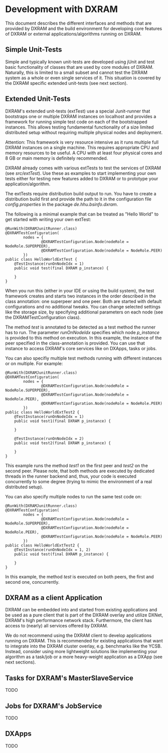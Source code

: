 # Development with DXRAM

This document describes the different interfaces and methods that are provided by DXRAM and the build environment for
developing core features of DXRAM or external applications/algorithms running on DXRAM.

## Simple Unit-Tests

Simple and typically known unit-tests are developed using jUnit and test basic functionality of classes that are used
by core modules of DXRAM. Naturally, this is limited to a small subset and cannot test the DXRAM system as a whole
or even single services of it. This situation is covered by the DXRAM specific extended unit-tests (see next section).

## Extended Unit-Tests

DXRAM's extended unit-tests (extTest) use a special Junit-runner that bootstraps one or multiple DXRAM instances on
localhost and provides a framework for running simple test code on each of the bootstrapped instances. This allows
testing fundamental functionality of a size limited distributed setup without requiring multiple physical nodes and
deployment.

Attention: This framework is very resource intensive as it runs multiple full DXRAM instances on a single machine. This
requires appropriate CPU and memory resources to be useful. A CPU with at least four physical cores and 8 GB or main
memory is definitely recommended.

DXRAM already comes with various extTests to test the services of DXRAM (see *src/extTest*). Use these as examples
to start implementing your own tests either for testing new features added to DXRAM or to prototype your
application/algorithm.

The extTests require distribution build output to run. You have to create a distribution build first and provide the
path to it in the configuration file *config.properties* in the package *de.hhu.bsinfo.dxram*.

The following is a minimal example that can be treated as "Hello World" to get started with writing your own extTest:
```
@RunWith(DXRAMJunitRunner.class)
@DXRAMTestConfiguration(
        nodes = {
                @DXRAMTestConfiguration.Node(nodeRole = NodeRole.SUPERPEER),
                @DXRAMTestConfiguration.Node(nodeRole = NodeRole.PEER)
        })
public class HelloWorldExtTest {
    @TestInstance(runOnNodeIdx = 1)
    public void test(final DXRAM p_instance) {

    }
}
```

When you run this (either in your IDE or using the build system), the test framework creates and starts two instances
in the order described in the class annotation: one superpeer and one peer. Both are started with default configurations
and no additional tweaks. You can change selected settings like the storage size, by specifying additional parameters
on each node (see the DXRAMTestConfiguration class).

The method *test* is annotated to be detected as a test method the runner has to run. The parameter *runOnNodeIdx*
specifies which node *p_instance* is provided to this method on execution. In this example, the instance of the peer
specified in the class-annotation is provided. You can use that instance to access DXRAM's core services like on
DXApps, tasks or jobs.

You can also specifiy multiple test methods running with different instances or on multiple. For example:
```
@RunWith(DXRAMJunitRunner.class)
@DXRAMTestConfiguration(
        nodes = {
                @DXRAMTestConfiguration.Node(nodeRole = NodeRole.SUPERPEER),
                @DXRAMTestConfiguration.Node(nodeRole = NodeRole.PEER),
                @DXRAMTestConfiguration.Node(nodeRole = NodeRole.PEER)
        })
public class HelloWorldExtTest2 {
    @TestInstance(runOnNodeIdx = 1)
    public void test1(final DXRAM p_instance) {

    }

    @TestInstance(runOnNodeIdx = 2)
    public void test2(final DXRAM p_instance) {

    }
}
```

This example runs the method *test1* on the first peer and *test2* on the second peer. Please note, that both methods
are executed by dedicated threads in the runner backend and, thus, your code is executed concurrently to some degree
(trying to mimic the environment of a real distributed setup).

You can also specify multiple nodes to run the same test code on:
```
@RunWith(DXRAMJunitRunner.class)
@DXRAMTestConfiguration(
        nodes = {
                @DXRAMTestConfiguration.Node(nodeRole = NodeRole.SUPERPEER),
                @DXRAMTestConfiguration.Node(nodeRole = NodeRole.PEER),
                @DXRAMTestConfiguration.Node(nodeRole = NodeRole.PEER)
        })
public class HelloWorldExtTest2 {
    @TestInstance(runOnNodeIdx = 1, 2)
    public void test(final DXRAM p_instance) {

    }
}
```

In this example, the method *test* is executed on both peers, the first and second one, concurrently.

## DXRAM as a client Application

DXRAM can be embedded into and started from existing applications and be used as a pure client that is part of the
DXRAM overlay and utilize DXNet, DXRAM's high performance network stack. Furthermore, the client has access to (nearly)
all services offered by DXRAM.

We do not recommend using the DXRAM client to develop applications running on DXRAM. This is recommended for existing
applications that want to integrate into the DXRAM cluster overlay, e.g. benchmarks like the YCSB. Instead, consider
using more lightweight solutions like implementing your algorithm as a task/job or a more heavy-weight application
as a DXApp (see next sections).

## Tasks for DXRAM's MasterSlaveService

TODO

## Jobs for DXRAM's JobService

TODO

## DXApps

TODO
